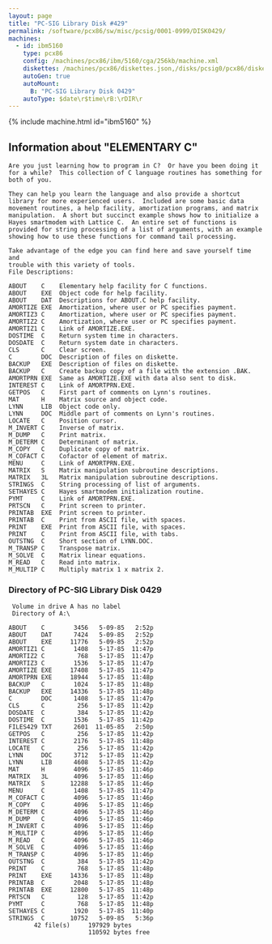 ```yaml
---
layout: page
title: "PC-SIG Library Disk #429"
permalink: /software/pcx86/sw/misc/pcsig/0001-0999/DISK0429/
machines:
  - id: ibm5160
    type: pcx86
    config: /machines/pcx86/ibm/5160/cga/256kb/machine.xml
    diskettes: /machines/pcx86/diskettes.json,/disks/pcsig0/pcx86/diskettes.json
    autoGen: true
    autoMount:
      B: "PC-SIG Library Disk 0429"
    autoType: $date\r$time\rB:\rDIR\r
---
```


{% include machine.html id="ibm5160" %}

## Information about "ELEMENTARY C"

    Are you just learning how to program in C?  Or have you been doing it
    for a while?  This collection of C language routines has something for
    both of you.
    
    They can help you learn the language and also provide a shortcut
    library for more experienced users.  Included are some basic data
    movement routines, a help facility, amortization programs, and matrix
    manipulation.  A short but succinct example shows how to initialize a
    Hayes smartmodem with Lattice C.  An entire set of functions is
    provided for string processing of a list of arguments, with an example
    showing how to use these functions for command tail processing.
    
    Take advantage of the edge you can find here and save yourself time and
    trouble with this variety of tools.
    File Descriptions:
    
    ABOUT    C    Elementary help facility for C functions.
    ABOUT    EXE  Object code for help facility.
    ABOUT    DAT  Descriptions for ABOUT.C help facility.
    AMORTIZE EXE  Amortization, where user or PC specifies payment.
    AMORTIZ3 C    Amortization, where user or PC specifies payment.
    AMORTIZ2 C    Amortization, where user or PC specifies payment.
    AMORTIZ1 C    Link of AMORTIZE.EXE.
    DOSTIME  C    Return system time in characters.
    DOSDATE  C    Return system date in characters.
    CLS      C    Clear screen.
    C        DOC  Description of files on diskette.
    BACKUP   EXE  Description of files on diskette.
    BACKUP   C    Create backup copy of a file with the extension .BAK.
    AMORTPRN EXE  Same as AMORTIZE.EXE with data also sent to disk.
    INTEREST C    Link of AMORTPRN.EXE.
    GETPOS   C    First part of comments on Lynn's routines.
    MAT      H    Matrix source and object code.
    LYNN     LIB  Object code only.
    LYNN     DOC  Middle part of comments on Lynn's routines.
    LOCATE   C    Position cursor.
    M_INVERT C    Inverse of matrix.
    M_DUMP   C    Print matrix.
    M_DETERM C    Determinant of matrix.
    M_COPY   C    Duplicate copy of matrix.
    M_COFACT C    Cofactor of element of matrix.
    MENU     C    Link of AMORTPRN.EXE.
    MATRIX   S    Matrix manipulation subroutine descriptions.
    MATRIX   3L   Matrix manipulation subroutine descriptions.
    STRINGS  C    String processing of list of arguments.
    SETHAYES C    Hayes smartmodem initialization routine.
    PYMT     C    Link of AMORTPRN.EXE.
    PRTSCN   C    Print screen to printer.
    PRINTAB  EXE  Print screen to printer.
    PRINTAB  C    Print from ASCII file, with spaces.
    PRINT    EXE  Print from ASCII file, with spaces.
    PRINT    C    Print from ASCII file, with tabs.
    OUTSTNG  C    Short section of LYNN.DOC.
    M_TRANSP C    Transpose matrix.
    M_SOLVE  C    Matrix linear equations.
    M_READ   C    Read into matrix.
    M_MULTIP C    Multiply matrix 1 x matrix 2.

### Directory of PC-SIG Library Disk 0429

     Volume in drive A has no label
     Directory of A:\

    ABOUT    C        3456   5-09-85   2:52p
    ABOUT    DAT      7424   5-09-85   2:52p
    ABOUT    EXE     11776   5-09-85   2:52p
    AMORTIZ1 C        1408   5-17-85  11:47p
    AMORTIZ2 C         768   5-17-85  11:47p
    AMORTIZ3 C        1536   5-17-85  11:47p
    AMORTIZE EXE     17408   5-17-85  11:47p
    AMORTPRN EXE     18944   5-17-85  11:48p
    BACKUP   C        1024   5-17-85  11:48p
    BACKUP   EXE     14336   5-17-85  11:48p
    C        DOC      1408   5-17-85  11:47p
    CLS      C         256   5-17-85  11:42p
    DOSDATE  C         384   5-17-85  11:42p
    DOSTIME  C        1536   5-17-85  11:42p
    FILES429 TXT      2601  11-05-85   2:50p
    GETPOS   C         256   5-17-85  11:42p
    INTEREST C        2176   5-17-85  11:48p
    LOCATE   C         256   5-17-85  11:42p
    LYNN     DOC      3712   5-17-85  11:42p
    LYNN     LIB      4608   5-17-85  11:42p
    MAT      H        4096   5-17-85  11:46p
    MATRIX   3L       4096   5-17-85  11:46p
    MATRIX   S       12288   5-17-85  11:46p
    MENU     C        1408   5-17-85  11:47p
    M_COFACT C        4096   5-17-85  11:46p
    M_COPY   C        4096   5-17-85  11:46p
    M_DETERM C        4096   5-17-85  11:46p
    M_DUMP   C        4096   5-17-85  11:46p
    M_INVERT C        4096   5-17-85  11:46p
    M_MULTIP C        4096   5-17-85  11:46p
    M_READ   C        4096   5-17-85  11:46p
    M_SOLVE  C        4096   5-17-85  11:46p
    M_TRANSP C        4096   5-17-85  11:46p
    OUTSTNG  C         384   5-17-85  11:42p
    PRINT    C         768   5-17-85  11:48p
    PRINT    EXE     14336   5-17-85  11:48p
    PRINTAB  C        2048   5-17-85  11:48p
    PRINTAB  EXE     12800   5-17-85  11:48p
    PRTSCN   C         128   5-17-85  11:42p
    PYMT     C         768   5-17-85  11:48p
    SETHAYES C        1920   5-17-85  11:40p
    STRINGS  C       10752   5-09-85   5:36p
           42 file(s)     197929 bytes
                          110592 bytes free
